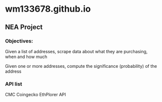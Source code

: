 # wm133678.github.io


## NEA Project
### Objectives:

Given a list of addresses, scrape data about what they are purchasing, when and how much

Given one or more addresses, compute the significance (probability) of the address


### API list

CMC
Coingecko
EthPlorer API

